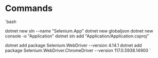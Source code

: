# Commands

`bash
<!-- initial config -->
dotnet new sln --name "Selenium.App"
dotnet new globaljson
dotnet new console -o "Application"
dotnet sln add "Application/Application.csproj"

<!-- add selenium -->
dotnet add package Selenium.WebDriver --version 4.14.1
dotnet add package Selenium.WebDriver.ChromeDriver --version 117.0.5938.14900
`
